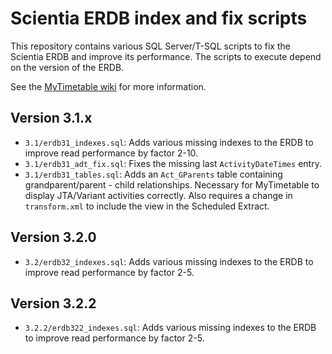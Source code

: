 Scientia ERDB index and fix scripts
===================================

This repository contains various SQL Server/T-SQL scripts to fix the Scientia ERDB and improve its performance. The scripts to execute depend on the version of the ERDB.

See the [MyTimetable wiki](https://wiki.eveoh.nl/x/SIA3) for more information.

Version 3.1.x
-------------
 
 * `3.1/erdb31_indexes.sql`: Adds various missing indexes to the ERDB to improve read performance by factor 2-10.
 * `3.1/erdb31_adt_fix.sql`: Fixes the missing last `ActivityDateTimes` entry.
 * `3.1/erdb31_tables.sql`: Adds an `Act_GParents` table containing grandparent/parent - child relationships. Necessary for MyTimetable to display JTA/Variant activities correctly. Also requires a change in `transform.xml` to include the view in the Scheduled Extract.

Version 3.2.0
-------------

 * `3.2/erdb32_indexes.sql`: Adds various missing indexes to the ERDB to improve read performance by factor 2-5. 

Version 3.2.2
-------------

 * `3.2.2/erdb322_indexes.sql`: Adds various missing indexes to the ERDB to improve read performance by factor 2-5. 
